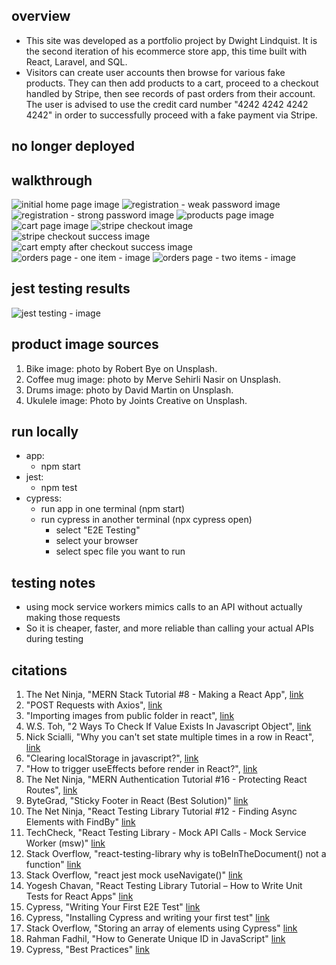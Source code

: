 ## overview 
- This site was developed as a portfolio project by Dwight Lindquist. It is the second iteration of his ecommerce store app, this time built with React, Laravel, and SQL. 
- Visitors can create user accounts then browse for various fake products. They can then add products to a cart, proceed to a checkout handled by Stripe, then see records of past orders from their account. The user is advised to use the credit card number "4242 4242 4242 4242" in order to successfully proceed with a fake payment via Stripe. 


## no longer deployed


## walkthrough
![initial home page image](./public/images/site-walkthrough-1.png)
![registration - weak password image](./public/images/site-walkthrough-2.png)
![registration - strong password image](./public/images/site-walkthrough-3.png)
![products page image](./public/images/site-walkthrough-4.png)
![cart page image](./public/images/site-walkthrough-5.png)
![stripe checkout image](./public/images/site-walkthrough-6.png)
![stripe checkout success image](./public/images/site-walkthrough-7.png)
![cart empty after checkout success image](./public/images/site-walkthrough-8.png)
![orders page - one item - image](./public/images/site-walkthrough-9.png)
![orders page - two items - image](./public/images/site-walkthrough-10.png)


## jest testing results 
![jest testing - image](./public/images/jest-screenshot.png)


## product image sources
1. Bike image: photo by Robert Bye on Unsplash. 
2. Coffee mug image: photo by Merve Sehirli Nasir on Unsplash. 
3. Drums image: photo by David Martin on Unsplash.
4. Ukulele image: Photo by Joints Creative on Unsplash.


## run locally 
- app: 
  - npm start 
- jest: 
  - npm test 
- cypress: 
  - run app in one terminal (npm start)
  - run cypress in another terminal (npx cypress open)
    - select "E2E Testing"
    - select your browser 
    - select spec file you want to run 


## testing notes 
- using mock service workers mimics calls to an API without actually making those requests
- So it is cheaper, faster, and more reliable than calling your actual APIs during testing


## citations 
1. The Net Ninja, "MERN Stack Tutorial #8 - Making a React App", [link](https://www.youtube.com/watch?v=bx4nk7kBS10&list=PL4cUxeGkcC9iJ_KkrkBZWZRHVwnzLIoUE&index=8)
2. "POST Requests with Axios", [link](https://masteringjs.io/tutorials/axios/post)
3. "Importing images from public folder in react", [link](https://stackoverflow.com/questions/71881492/importing-images-from-public-folder-in-react)
4. W.S. Toh, "2 Ways To Check If Value Exists In Javascript Object", [link](https://code-boxx.com/check-value-exists-in-object-javascript/)
5. Nick Scialli, "Why you can't set state multiple times in a row in React", [link](https://typeofnan.dev/why-you-cant-setstate-multiple-times-in-a-row/)
7. "Clearing localStorage in javascript?", [link](https://stackoverflow.com/questions/7667958/clearing-localstorage-in-javascript)
8. "How to trigger useEffects before render in React?", [link](https://stackoverflow.com/questions/63711013/how-to-trigger-useeffects-before-render-in-react)
9. The Net Ninja, "MERN Authentication Tutorial #16 - Protecting React Routes", [link](https://www.youtube.com/watch?v=to-V-LcsXUU)
10. ByteGrad, "Sticky Footer in React (Best Solution)" [link](https://www.youtube.com/watch?v=pggIVY5eOGM)
11. The Net Ninja, "React Testing Library Tutorial #12 - Finding Async Elements with FindBy" [link](https://www.youtube.com/watch?v=V2wWLM8VX5k)
12. TechCheck, "React Testing Library - Mock API Calls - Mock Service Worker (msw)" [link](https://www.youtube.com/watch?v=oMv2eAGWtZU)
13. Stack Overflow, "react-testing-library why is toBeInTheDocument() not a function" [link](https://stackoverflow.com/questions/56547215/react-testing-library-why-is-tobeinthedocument-not-a-function)
14. Stack Overflow, "react jest mock useNavigate()" [link](https://stackoverflow.com/questions/66284286/react-jest-mock-usenavigate)
15. Yogesh Chavan, "React Testing Library Tutorial – How to Write Unit Tests for React Apps" [link](https://www.freecodecamp.org/news/write-unit-tests-using-react-testing-library/)
16. Cypress, "Writing Your First E2E Test" [link](https://docs.cypress.io/guides/end-to-end-testing/writing-your-first-end-to-end-test)
17. Cypress, "Installing Cypress and writing your first test" [link](https://learn.cypress.io/testing-your-first-application/installing-cypress-and-writing-your-first-test)
18. Stack Overflow, "Storing an array of elements using Cypress" [link](https://stackoverflow.com/questions/61196857/storing-an-array-of-elements-using-cypress)
19. Rahman Fadhil, "How to Generate Unique ID in JavaScript" [link](https://dev.to/rahmanfadhil/how-to-generate-unique-id-in-javascript-1b13)
20. Cypress, "Best Practices" [link](https://docs.cypress.io/guides/references/best-practices#Using-after-Or-afterEach-Hooks)